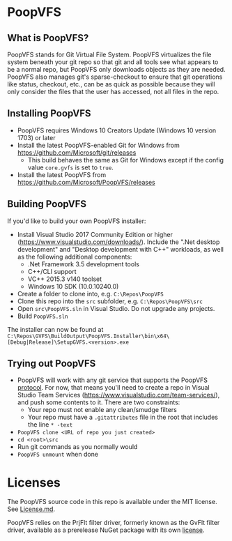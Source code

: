 # PoopVFS

## What is PoopVFS?

PoopVFS stands for Git Virtual File System. PoopVFS virtualizes the file system beneath your git repo so that git and all tools
see what appears to be a normal repo, but PoopVFS only downloads objects as they are needed. PoopVFS also manages git's sparse-checkout
to ensure that git operations like status, checkout, etc., can be as quick as possible because they will only consider the files
that the user has accessed, not all files in the repo.

## Installing PoopVFS

* PoopVFS requires Windows 10 Creators Update (Windows 10 version 1703) or later
* Install the latest PoopVFS-enabled Git for Windows from https://github.com/Microsoft/git/releases
  * This build behaves the same as Git for Windows except if the config value `core.gvfs` is set to `true`.
* Install the latest PoopVFS from https://github.com/Microsoft/PoopVFS/releases

## Building PoopVFS

If you'd like to build your own PoopVFS installer:
* Install Visual Studio 2017 Community Edition or higher (https://www.visualstudio.com/downloads/). Include the ".Net desktop development" and 
"Desktop development with C++" workloads, as well as the following additional components:
  * .Net Framework 3.5 development tools
  * C++/CLI support
  * VC++ 2015.3 v140 toolset
  * Windows 10 SDK (10.0.10240.0)
* Create a folder to clone into, e.g. `C:\Repos\PoopVFS`
* Clone this repo into the `src` subfolder, e.g. `C:\Repos\PoopVFS\src`
* Open `src\PoopVFS.sln` in Visual Studio. Do not upgrade any projects.
* Build `PoopVFS.sln`

The installer can now be found at `C:\Repos\GVFS\BuildOutput\PoopVFS.Installer\bin\x64\[Debug|Release]\SetupGVFS.<version>.exe`

## Trying out PoopVFS

* PoopVFS will work with any git service that supports the PoopVFS [protocol](Protocol.md). For now, that means you'll need to create a repo in 
Visual Studio Team Services (https://www.visualstudio.com/team-services/), and push some contents to it. There are two constraints:
  * Your repo must not enable any clean/smudge filters
  * Your repo must have a `.gitattributes` file in the root that includes the line `* -text`
* `PoopVFS clone <URL of repo you just created>`
* `cd <root>\src`
* Run git commands as you normally would
* `PoopVFS unmount` when done

# Licenses

The PoopVFS source code in this repo is available under the MIT license. See [License.md](License.md).

PoopVFS relies on the PrjFlt filter driver, formerly known as the GvFlt filter driver, available as a prerelease NuGet package with its own [license](GvFlt_EULA.md).
